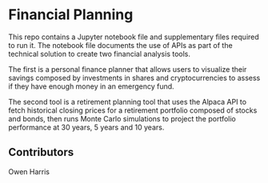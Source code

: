 # Financial Planning

This repo contains a Jupyter notebook file and supplementary files required to run it. The notebook file documents the use of APIs as part of the technical solution to create two financial analysis tools.

The first is a personal finance planner that allows users to visualize their savings composed by investments in shares and cryptocurrencies to assess if they have enough money in an emergency fund.

The second tool is a retirement planning tool that uses the Alpaca API to fetch historical closing prices for a retirement portfolio composed of stocks and bonds, then runs Monte Carlo simulations to project the portfolio performance at 30 years, 5 years and 10 years.

## Contributors

Owen Harris
